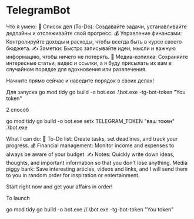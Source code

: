 # TelegramBot
Что я умею:
🎯 Список дел (To-Do): Создавайте задачи, устанавливайте дедлайны и отслеживайте свой прогресс.
💰 Управление финансами: Контролируйте доходы и расходы, чтобы всегда быть в курсе своего бюджета.
✍️ Заметки: Быстро записывайте идеи, мысли и важную информацию, чтобы ничего не потерять.
🎲 Медиа-копилка: Сохраняйте интересные статьи, видео и ссылки, а я буду присылать их вам в случайном порядке для вдохновения или развлечения.

Начните прямо сейчас и наведите порядок в своих делах!

Для запуска 
go mod tidy
go build -o bot.exe
.\bot.exe -tg-bot-token "You token"



2 способ

go mod tidy
go build -o bot.exe
setx TELEGRAM_TOKEN "ваш токен"
.\bot.exe

What I can
do: 🎯 To-Do list: Create tasks, set deadlines, and track your progress.
💰 Financial management: Monitor income and expenses to always be aware of your budget.
✍️ Notes: Quickly write down ideas, thoughts, and important information so that you don't lose anything.
Media piggy bank: Save interesting articles, videos and links, and I will send them to you in random order for inspiration or entertainment.

Start right now and get your affairs in order!

To launch

go mod tidy
go build -o bot.exe
//.\bot.exe -tg-bot-token "You token"
